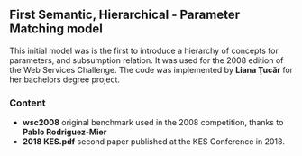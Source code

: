 ## First Semantic, Hierarchical - Parameter Matching model

This initial model was is the first to introduce a hierarchy of concepts for parameters, and subsumption relation. It was used for the 2008 edition of the Web Services Challenge. The code was implemented by __Liana Ţucăr__ for her bachelors degree project.

### Content

 * __wsc2008__ original benchmark used in the 2008 competition, thanks to __Pablo Rodriguez-Mier__
 * __2018 KES.pdf__ second paper published at the KES Conference in 2018.


